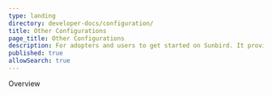 ```yaml
---
type: landing
directory: developer-docs/configuration/
title: Other Configurations
page_title: Other Configurations
description: For adopters and users to get started on Sunbird. It provides the list of optional configuration that need to be done.
published: true
allowSearch: true
---
```

Overview 
